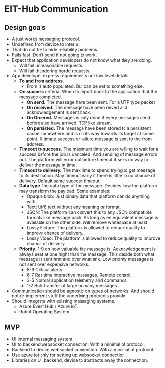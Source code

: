 EIT-Hub Communication
=====================

Design goals
---
* A just works messaging protocol.
* Undefined from device to inter ui.
* That do not try to hide reliability problems.
* Fails fast. Don't send if not going to work.
* Expect that application developers do not know what they are doing.
    * Will fail unreasonable requests.
    * Will fail thundering horde requests.
* App developer express requirements not low level details.
    * **To and from address**.
        * From is auto populated. But can be set to something else.
    * **On success** criteria. When to report back to the application that the message completed. 
        * **On send.** The message have been sent. For a UTP type packet
        * **On received.** The message have been reived and acknowledgement is sent back.
        * **On Ordered.** Messages is only done if every messages send before also have arrived. TCP like stream.
        * **On persisted.** The message have been stored to a persistent cache somewhere and is on its way towards its target at some point. Ultimate success or failure message is sent to the from address.
    * **Timeout to success.** The maximum time you are willing to wait for a success before the job is canceled. And sending of message errors out. The platform will error out before timeout if sees no way to deliver the message in time.
    * **Timeout to delivery.** The max time to spend trying to get message to its destination. May timeout early if there is little to no chance of delivery. Default same success timeout.
    * **Data type** The data type of the message. Decides how the platform may transform the payload. Some examples:
        * Opaque blob: Just binary data that platform can do anything with.
        * Text: Utf8 text without any meaning or format.
        * JSON: The platform can convert this to any JSON compatible formats like message pack. As long as en equivalent message is available on the other side. Will remove whitespace at least.
        * Lossy Picture: The platform is allowed to reduce quality to improve chance of delivery.
        * Lossy Video: The platform is allowed to reduce quality to improve chance of delivery.
    * **Priority.** 1-9 on how valuable the message is. Acknowledgement is always sent at one hight than the message. This decide both what message is sent first and over what link. Low priority messages is not sent over expensive networks.
        * 8-9 Critical alerts
        * 6-7 Realtime interactive messages. Remote control.
        * 3-5 Normal application telemetry and commands.
        * 1-2 Bulk transfer of large or many messages.
* Communication should be agnostic on types of networks. And should not re-implement stuff the underlying protocols provide.
* Should integrate with existing messaging systems.
    * Azure Event Hub / Azure IoT.
    * Robot Operating System.

MVP
---
* UI internal messaging system.
* UI to backend websocket connection. With a minimal of protocol.
* Backend to device websocket connection. With a minimal of protocol.
* Use azure iot only for setting up websocket connection.
* Libraries on UI, backend, device to abstracts away the connection.